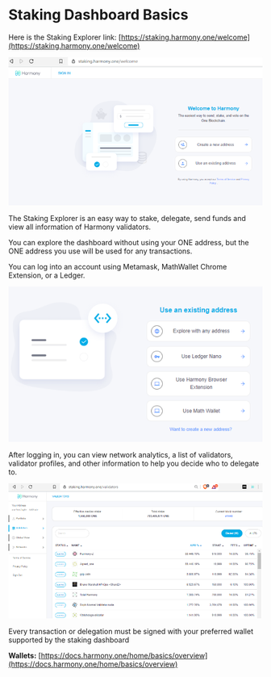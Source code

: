 # Staking Dashboard Basics

Here is the Staking Explorer link:  [https://staking.harmony.one/welcome](https://staking.harmony.one/welcome)

![](<../../.gitbook/assets/image (29).png>)

The Staking Explorer is an easy way to stake, delegate, send funds and view all information of Harmony validators.

You can explore the dashboard without using your ONE address, but the ONE address you use will be used for any transactions.&#x20;

You can log into an account using Metamask, MathWallet Chrome Extension, or a Ledger.&#x20;

![](<../../.gitbook/assets/image (30).png>)

After logging in, you can view network analytics, a list of validators, validator profiles, and other information to help you decide who to delegate to.

![](<../../.gitbook/assets/image (159).png>)

Every transaction or delegation must be signed with your preferred wallet supported by the staking dashboard

**Wallets:** [https://docs.harmony.one/home/basics/overview](https://docs.harmony.one/home/basics/overview)
